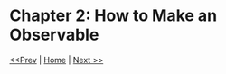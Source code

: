 # Chapter 2: How to Make an Observable

[<<Prev](/section-1/01-a-basic-vocabulary.md) | [Home](/README.md) | [Next >>](/section-1/03-array-like-operators.md)